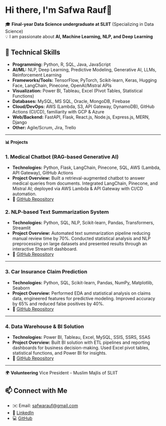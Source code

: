 

# Hi there, I'm Safwa Rauf👋

🎓 **Final-year Data Science undergraduate at SLIIT** (Specializing in Data Science)  
💡 I am passionate about **AI, Machine Learning, NLP, and Deep Learning**  



## 🚀 Technical Skills
- **Programming:** Python, R, SQL, Java, JavaScript  
- **AI/ML:** NLP, Deep Learning, Predictive Modeling, Generative AI, LLMs, Reinforcement Learning  
- **Frameworks/Tools:** TensorFlow, PyTorch, Scikit-learn, Keras, Hugging Face, LangChain, Pinecone, OpenAI/Mistral APIs  
- **Visualization:** Power BI, Tableau, Excel (Pivot Tables, Statistical Functions)  
- **Databases:** MySQL, MS SQL, Oracle, MongoDB, Firebase  
- **Cloud/DevOps:** AWS (Lambda, S3, API Gateway, DynamoDB), GitHub Actions (CI/CD), familiarity with GCP & Azure  
- **Web/Backend:** FastAPI, Flask, React.js, Node.js, Express.js, MERN, Django  
- **Other:** Agile/Scrum, Jira, Trello  

---

**📊 Projects**
### 1. Medical Chatbot (RAG-based Generative AI)
- **Technologies:** Python, Flask, LangChain, Pinecone, SQL, AWS (Lambda, API Gateway), GitHub Actions  
- **Project Overview:** Built a retrieval-augmented chatbot to answer medical queries from documents. Integrated LangChain, Pinecone, and Mistral AI; deployed via AWS Lambda & API Gateway with CI/CD automation.  
- 🔗 [GitHub Repository](https://github.com/SafwaRauf/Medical-Chatbot-GenAI)



### 2. NLP-based Text Summarization System
- **Technologies:** Python, SQL, NLP, Scikit-learn, Pandas, Transformers, Streamlit  
- **Project Overview:** Automated text summarization pipeline reducing manual review time by 70%. Conducted statistical analysis and NLP preprocessing on large datasets and presented results through an interactive Streamlit dashboard.  
- 🔗 [GitHub Repository](https://github.com/SafwaRauf/Text-Summarization)

---

### 3. Car Insurance Claim Prediction
- **Technologies:** Python, SQL, Scikit-learn, Pandas, NumPy, Matplotlib, Seaborn  
- **Project Overview:** Performed EDA and statistical analysis on claims data, engineered features for predictive modeling. Improved accuracy by 65% and reduced false positives by 40%.  
- 🔗 [GitHub Repository](https://github.com/SafwaRauf/Car-Insurance-)

---

### 4. Data Warehouse & BI Solution
- **Technologies:** Power BI, Tableau, Excel, MySQL, SSIS, SSRS, SSAS  
- **Project Overview:** Built BI solution with ETL pipelines and reporting dashboards for business decision-making. Used Excel pivot tables, statistical functions, and Power BI for insights.  
- 🔗 [GitHub Repository](https://github.com/SafwaRauf/DWBI-Assignment)

----

🌍 **Volunteering**
Vice President - Muslim Majlis of SLIIT


## 📫 Connect with Me
- ✉️ Email: [safwarauf@gmail.com](mailto:safwarauf@gmail.com)  
- 🔗 [LinkedIn](https://www.linkedin.com/in/fathima-safwa)  
- 💻 [GitHub](https://github.com/SafwaRauf)  


